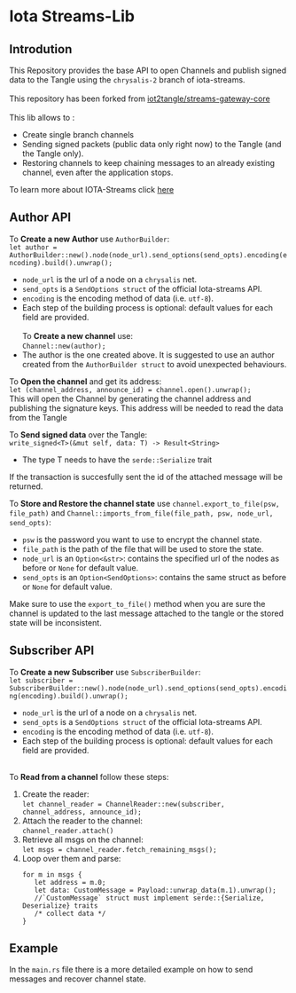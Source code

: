 # Iota Streams-Lib

## Introdution
This Repository provides the base API to open Channels and publish signed data to the Tangle using the `chrysalis-2` branch of iota-streams.<br><br>
This repository has been forked from [iot2tangle/streams-gateway-core](https://docs.iota.org/docs/iota-streams/1.1/overview) <br><br>
This lib allows to :
* Create single branch channels
* Sending signed packets (public data only right now) to the Tangle (and the Tangle only).
* Restoring channels to keep chaining messages to an already existing channel, even after the application stops.

To learn more about IOTA-Streams click [here](https://docs.iota.org/docs/iota-streams/1.1/overview)

<!--
## Usage
To interact with Library import it as a dependency by adding it to the `Cargo.toml` file:  
`streams_core = { git = "https://github.com/iot2tangle/streams-gateway-core"}`


You can then import the library into your project with:  
`extern crate gateway_core;`
-->

## Author API
To <b>Create a new Author</b> use `AuthorBuilder`:
<br>
`let author = AuthorBuilder::new().node(node_url).send_options(send_opts).encoding(encoding).build().unwrap();`
* `node_url` is the url of a node on a `chrysalis` net.
* `send_opts` is a `SendOptions struct` of the official Iota-streams API.
* `encoding` is the encoding method of data (i.e. `utf-8`).
* Each step of the building process is optional: default values for each field are provided.
<br><br>
To <b>Create a new channel</b> use:  
`Channel::new(author);`
* The author is the one created above. It is suggested to use an author created from the `AuthorBuilder struct` to avoid unexpected behaviours.

To <b>Open the channel</b> and get its address:    
`let (channel_address, announce_id) = channel.open().unwrap();`  
This will open the Channel by generating the channel address and publishing the signature keys.
This address will be needed to read the data from the Tangle
<br>

To <b>Send signed data</b> over the Tangle:  
`write_signed<T>(&mut self, data: T) -> Result<String>`
* The type T needs to have the `serde::Serialize` trait

If the transaction is succesfully sent the id of the attached message will be returned.

To <b>Store and Restore the channel state</b> use `channel.export_to_file(psw, file_path)` and `Channel::imports_from_file(file_path, psw, node_url, send_opts)`:

* `psw` is the password you want to use to encrypt the channel state.
* `file_path` is the path of the file that will be used to store the state.
* `node_url` is an `Option<&str>`: contains the specified url of the nodes as before or `None` for default value.
* `send_opts` is an `Option<SendOptions>`: contains the same struct as before or `None` for default value.

Make sure to use the `export_to_file()` method when you are sure the channel is updated to the last message attached to the tangle or the stored state will be inconsistent.

## Subscriber API
To <b>Create a new Subscriber</b> use `SubscriberBuilder`:
<br>
`let subscriber = SubscriberBuilder::new().node(node_url).send_options(send_opts).encoding(encoding).build().unwrap();`
* `node_url` is the url of a node on a `chrysalis` net.
* `send_opts` is a `SendOptions struct` of the official Iota-streams API.
* `encoding` is the encoding method of data (i.e. `utf-8`).
* Each step of the building process is optional: default values for each field are provided.
<br><br>

To <b>Read from a channel</b> follow these steps:
1. Create the reader:<br>
   `let channel_reader = ChannelReader::new(subscriber, channel_address, announce_id);`
2. Attach the reader to the channel:<br>
   `channel_reader.attach()`
3. Retrieve all msgs on the channel:<br>
   `let msgs = channel_reader.fetch_remaining_msgs();`
4. Loop over them and parse:<br>
   ```
   for m in msgs {
      let address = m.0;
      let data: CustomMessage = Payload::unwrap_data(m.1).unwrap();
      //`CustomMessage` struct must implement serde::{Serialize, Deserialize} traits
      /* collect data */
   }
   ```

## Example
In the `main.rs` file there is a more detailed example on how to send messages and recover channel state.
